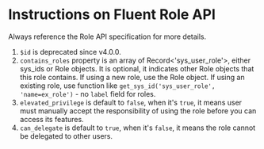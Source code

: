 # Instructions on Fluent Role API
Always reference the Role API specification for more details.
1. `$id` is deprecated since v4.0.0.
2. `contains_roles` property is an array of Record<'sys_user_role'>, either sys_ids or Role objects. It is optional, it indicates other Role objects that this role contains. If using a new role, use the Role object. If using an existing role, use function like `get_sys_id('sys_user_role', 'name=ex_role')` - no `label` field for roles.
3. `elevated_privilege` is default to `false`, when it's `true`, it means user must manually accept the responsibility of using the role before you can access its features.
4. `can_delegate` is default to `true`, when it's `false`, it means the role cannot be delegated to other users.
